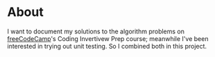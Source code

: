 # About

I want to document my solutions to the algorithm problems on [freeCodeCamp](https://www.freecodecamp.org/learn)'s Coding Invertivew Prep course; meanwhile I've been interested in trying out unit testing. So I combined both in this project.
